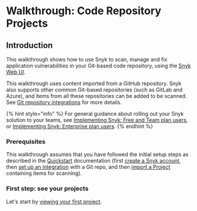 # Walkthrough: Code Repository Projects

## Introduction

This walkthrough shows how to use Snyk to scan, manage and fix application vulnerabilities in your Git-based code repository, using the [Snyk Web UI](../exploring-the-snyk-web-ui.md).

This walkthrough uses content imported from a GitHub repository. Snyk also supports other common Git-based repositories (such as GitLab and Azure), and items from all these repositories can be added to be scanned. See [Git repository integrations](../../integrations/git-repository-scm-integrations/) for more details.

{% hint style="info" %}
For general guidance about rolling out your Snyk solution to your teams, see [Implementing Snyk: Free and Team plan users](broken-reference/), or [Implementing Snyk: Enterprise plan users](broken-reference/).
{% endhint %}

### Prerequisites

This walkthrough assumes that you have followed the initial setup steps as described in the [Quickstart](../quickstart/) documentation (first [create a Snyk account](../quickstart/create-a-snyk-account/), then [set up an integration](../quickstart/set-up-an-integration.md) with a Git repo, and then [import a Project](../quickstart/import-a-project.md) containing items for scanning).

### First step: see your projects

Let's start by [viewing your first project](view-your-first-snyk-projects.md).
